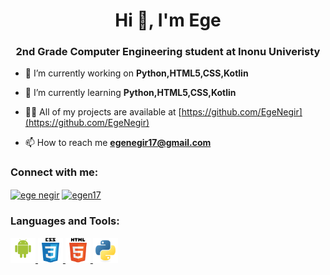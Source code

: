 <h1 align="center">Hi 👋, I'm Ege</h1>
<h3 align="center">2nd Grade Computer Engineering student at Inonu Univeristy</h3>

- 🔭 I’m currently working on **Python,HTML5,CSS,Kotlin**

- 🌱 I’m currently learning **Python,HTML5,CSS,Kotlin**

- 👨‍💻 All of my projects are available at [https://github.com/EgeNegir](https://github.com/EgeNegir)

- 📫 How to reach me **egenegir17@gmail.com**

<h3 align="left">Connect with me:</h3>
<p align="left">
<a href="https://linkedin.com/in/ege negir" target="blank"><img align="center" src="https://raw.githubusercontent.com/rahuldkjain/github-profile-readme-generator/master/src/images/icons/Social/linked-in-alt.svg" alt="ege negir" height="30" width="40" /></a>
<a href="https://www.leetcode.com/egen17" target="blank"><img align="center" src="https://raw.githubusercontent.com/rahuldkjain/github-profile-readme-generator/master/src/images/icons/Social/leet-code.svg" alt="egen17" height="30" width="40" /></a>
</p>

<h3 align="left">Languages and Tools:</h3>
<p align="left"> <a href="https://developer.android.com" target="_blank" rel="noreferrer"> <img src="https://raw.githubusercontent.com/devicons/devicon/master/icons/android/android-original-wordmark.svg" alt="android" width="40" height="40"/> </a> <a href="https://www.w3schools.com/css/" target="_blank" rel="noreferrer"> <img src="https://raw.githubusercontent.com/devicons/devicon/master/icons/css3/css3-original-wordmark.svg" alt="css3" width="40" height="40"/> </a> <a href="https://www.w3.org/html/" target="_blank" rel="noreferrer"> <img src="https://raw.githubusercontent.com/devicons/devicon/master/icons/html5/html5-original-wordmark.svg" alt="html5" width="40" height="40"/> </a> <a href="https://www.python.org" target="_blank" rel="noreferrer"> <img src="https://raw.githubusercontent.com/devicons/devicon/master/icons/python/python-original.svg" alt="python" width="40" height="40"/> </a> </p>
